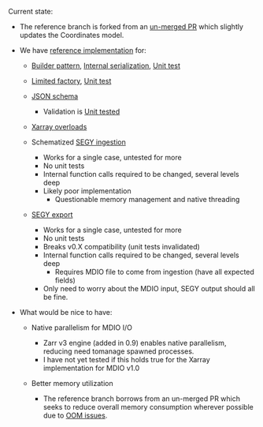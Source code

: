 Current state:
- The reference branch is forked from an [un-merged PR](https://github.com/TGSAI/mdio-python/pull/553) which slightly updates the Coordinates model.
- We have [reference implementation](https://github.com/BrianMichell/mdio-python/tree/v1_ingestion_YOLO) for:
	- [Builder pattern](https://github.com/BrianMichell/mdio-python/blob/v1_ingestion_YOLO/src/mdio/core/v1/builder.py), [Internal serialization](https://github.com/BrianMichell/mdio-python/blob/v1_ingestion_YOLO/src/mdio/core/v1/_serializer.py), [Unit test](https://github.com/BrianMichell/mdio-python/blob/v1_ingestion_YOLO/tests/unit/schema/v1/test_template_builder.py)
	- [Limited factory](https://github.com/BrianMichell/mdio-python/blob/v1_ingestion_YOLO/src/mdio/core/v1/factory.py), [Unit test](https://github.com/BrianMichell/mdio-python/blob/v1_ingestion_YOLO/tests/unit/test_template_factory.py)
	- [JSON schema](https://github.com/BrianMichell/mdio-python/tree/v1_ingestion_YOLO/src/mdio/schemas)
		- Validation is [Unit tested](https://github.com/BrianMichell/mdio-python/blob/v1_ingestion_YOLO/tests/unit/test_schema.py)
	
	- [Xarray overloads](https://github.com/BrianMichell/mdio-python/blob/v1_ingestion_YOLO/src/mdio/core/v1/_overloads.py)

	- Schematized [SEGY ingestion](https://github.com/BrianMichell/mdio-python/blob/v1_ingestion_YOLO/src/mdio/converters/segy.py#L639-L890)
		- Works for a single case, untested for more
		- No unit tests
		- Internal function calls required to be changed, several levels deep
		- Likely poor implementation
			- Questionable memory management and native threading
		
	- [SEGY export](https://github.com/BrianMichell/mdio-python/blob/v1_ingestion_YOLOsrc/mdio/converters/mdio.py#L29-L190)
		- Works for a single case, untested for more
		- No unit tests
		- Breaks v0.X compatibility (unit tests invalidated)
		- Internal function calls required to be changed, several levels deep
			- Requires MDIO file to come from ingestion (have all expected fields)
		- Only need to worry about the MDIO input, SEGY output should all be fine.


- What would be nice to have:
	- Native parallelism for MDIO I/O
		- Zarr v3 engine (added in 0.9) enables native parallelism, reducing need tomanage spawned processes.
		- I have not yet tested if this holds true for the Xarray implementation for MDIO v1.0

	- Better memory utilization
		- The reference branch borrows from an un-merged PR which seeks to reduce overall memory consumption wherever possible due to [OOM issues](https://github.com/TGSAI/mdio-python/pull/558).
